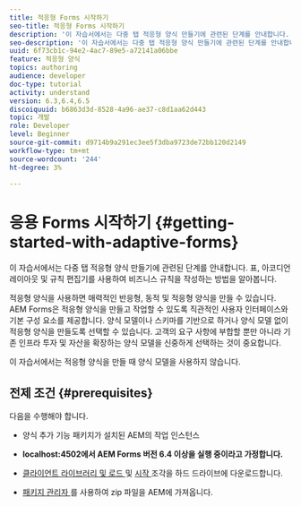 ```yaml
---
title: 적응형 Forms 시작하기
seo-title: 적응형 Forms 시작하기
description: '이 자습서에서는 다중 탭 적응형 양식 만들기에 관련된 단계를 안내합니다. 표, 아코디언 레이아웃 및 규칙 편집기를 사용하여 비즈니스 규칙을 작성하는 방법을 알아봅니다. '
seo-description: '이 자습서에서는 다중 탭 적응형 양식 만들기에 관련된 단계를 안내합니다. 표, 아코디언 레이아웃 및 규칙 편집기를 사용하여 비즈니스 규칙을 작성하는 방법을 알아봅니다. '
uuid: 6f73cb1c-94e2-4ac7-89e5-a72141a06bbe
feature: 적응형 양식
topics: authoring
audience: developer
doc-type: tutorial
activity: understand
version: 6.3,6.4,6.5
discoiquuid: b6863d3d-8528-4a96-ae37-c8d1aa62d443
topic: 개발
role: Developer
level: Beginner
source-git-commit: d9714b9a291ec3ee5f3dba9723de72bb120d2149
workflow-type: tm+mt
source-wordcount: '244'
ht-degree: 3%

---
```



# 응용 Forms 시작하기 {#getting-started-with-adaptive-forms}

이 자습서에서는 다중 탭 적응형 양식 만들기에 관련된 단계를 안내합니다. 표, 아코디언 레이아웃 및 규칙 편집기를 사용하여 비즈니스 규칙을 작성하는 방법을 알아봅니다.

적응형 양식을 사용하면 매력적인 반응형, 동적 및 적응형 양식을 만들 수 있습니다. AEM Forms은 적응형 양식을 만들고 작업할 수 있도록 직관적인 사용자 인터페이스와 기본 구성 요소를 제공합니다. 양식 모델이나 스키마를 기반으로 하거나 양식 모델 없이 적응형 양식을 만들도록 선택할 수 있습니다. 고객의 요구 사항에 부합할 뿐만 아니라 기존 인프라 투자 및 자산을 확장하는 양식 모델을 신중하게 선택하는 것이 중요합니다.

이 자습서에서는 적응형 양식을 만들 때 양식 모델을 사용하지 않습니다.

## 전제 조건 {#prerequisites}

다음을 수행해야 합니다.

* 양식 추가 기능 패키지가 설치된 AEM의 작업 인스턴스

* **localhost:4502에서 AEM Forms 버전 6.4 이상을 실행 중이라고 가정합니다.**

* [클라이언트 라이브러리 및 로드 ](assets/client-libs-and-logo.zip) 및  [시작 ](assets/getting-started-fragment.zip) 조각을 하드 드라이브에 다운로드합니다.

* [패키지 관리자 ](http://localhost:4502/crx/packmgr/index.jsp)를 사용하여 zip 파일을 AEM에 가져옵니다.


